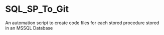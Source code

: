 # SQL_SP_To_Git
An automation script to create code files for each stored procedure stored in an MSSQL Database
